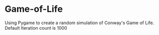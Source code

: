 # Game-of-Life
Using Pygame to create a random simulation of Conway's Game of Life. Default Iteration count is 1000
